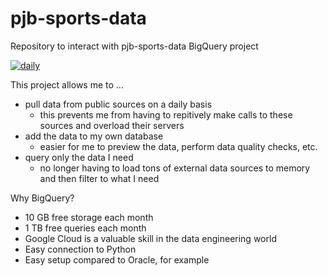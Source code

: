 # pjb-sports-data
Repository to interact with pjb-sports-data BigQuery project

[![daily](https://github.com/peteb206/pjb-sports-data/actions/workflows/daily.yml/badge.svg)](https://github.com/peteb206/pjb-sports-data/actions/workflows/daily.yml)

This project allows me to ...
- pull data from public sources on a daily basis
    - this prevents me from having to repitively make calls to these sources and overload their servers
- add the data to my own database
    - easier for me to preview the data, perform data quality checks, etc.
- query only the data I need
    - no longer having to load tons of external data sources to memory and then filter to what I need

Why BigQuery?
- 10 GB free storage each month
- 1 TB free queries each month
- Google Cloud is a valuable skill in the data engineering world
- Easy connection to Python
- Easy setup compared to Oracle, for example